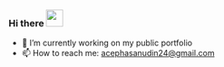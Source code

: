 ### Hi there <img src="https://raw.githubusercontent.com/MartinHeinz/MartinHeinz/master/wave.gif" width="30px">

- 🔭 I’m currently working on my public portfolio
- 📫 How to reach me: acephasanudin24@gmail.com
